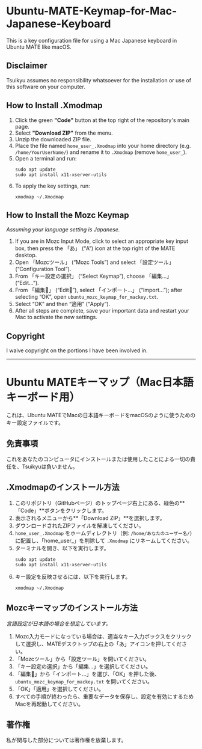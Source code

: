 # Ubuntu-MATE-Keymap-for-Mac-Japanese-Keyboard

This is a key configuration file for using a Mac Japanese keyboard in Ubuntu MATE like macOS.

## Disclaimer

Tsuikyu assumes no responsibility whatsoever for the installation or use of this software on your computer.

## How to Install .Xmodmap

1. Click the green **"Code"** button at the top right of the repository's main page.
2. Select **"Download ZIP"** from the menu.
3. Unzip the downloaded ZIP file.
4. Place the file named `home_user_.Xmodmap` into your home directory (e.g. `/home/YourUserName/`) and rename it to `.Xmodmap` (remove `home_user_`).
5. Open a terminal and run:
    ```
    sudo apt update
    sudo apt install x11-xserver-utils
    ```
6. To apply the key settings, run:
    ```
    xmodmap ~/.Xmodmap
    ```

## How to Install the Mozc Keymap

*Assuming your language setting is Japanese.*

1. If you are in Mozc Input Mode, click to select an appropriate key input box, then press the 「あ」 (“A”) icon at the top right of the MATE desktop.
2. Open 「Mozcツール」 (“Mozc Tools”) and select 「設定ツール」 (“Configuration Tool”).
3. From 「キー設定の選択」 (“Select Keymap”), choose 「編集...」 (“Edit...”).
4. From 「編集🔽」 (“Edit🔽”), select 「インポート...」 (“Import...”); after selecting “OK”, open `ubuntu_mozc_keymap_for_mackey.txt`.
5. Select “OK” and then “適用” (“Apply”).
6. After all steps are complete, save your important data and restart your Mac to activate the new settings.

## Copyright

I waive copyright on the portions I have been involved in.

---

# Ubuntu MATEキーマップ（Mac日本語キーボード用）

これは、Ubuntu MATEでMacの日本語キーボードをmacOSのように使うためのキー設定ファイルです。

## 免責事項

これをあなたのコンピュータにインストールまたは使用したことによる一切の責任を、Tsuikyuは負いません。

## .Xmodmapのインストール方法

1. このリポジトリ（GitHubページ）のトップページ右上にある、緑色の**「Code」**ボタンをクリックします。
2. 表示されるメニューから**「Download ZIP」**を選択します。
3. ダウンロードされたZIPファイルを解凍してください。
4. `home_user_.Xmodmap` をホームディレクトリ（例: `/home/あなたのユーザー名/`）に配置し、「home_user_」を削除して `.Xmodmap` にリネームしてください。
5. ターミナルを開き、以下を実行します。
    ```
    sudo apt update
    sudo apt install x11-xserver-utils
    ```
6. キー設定を反映させるには、以下を実行します。
    ```
    xmodmap ~/.Xmodmap
    ```

## Mozcキーマップのインストール方法

*言語設定が日本語の場合を想定しています。*

1. Mozc入力モードになっている場合は、適当なキー入力ボックスをクリックして選択し、MATEデスクトップの右上の「あ」アイコンを押してください。
2. 「Mozcツール」から「設定ツール」を開いてください。
3. 「キー設定の選択」から「編集...」を選択してください。
4. 「編集🔽」から「インポート...」を選び、「OK」を押した後、`ubuntu_mozc_keymap_for_mackey.txt` を開いてください。
5. 「OK」「適用」を選択してください。
6. すべての手順が終わったら、重要なデータを保存し、設定を有効にするためMacを再起動してください。

## 著作権

私が関与した部分については著作権を放棄します。
